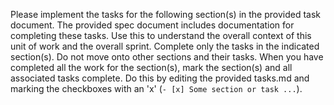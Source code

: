 Please implement the tasks for the following section(s) in the provided task document.
The provided spec document includes documentation for completing these tasks. Use this to understand the overall context of this unit of work and the overall sprint.
Complete only the tasks in the indicated section(s). Do not move onto other sections and their tasks.
When you have completed all the work for the section(s), mark the section(s) and all associated tasks complete. Do this by editing the provided tasks.md and marking the checkboxes with an 'x' (`- [x] Some section or task ...`).